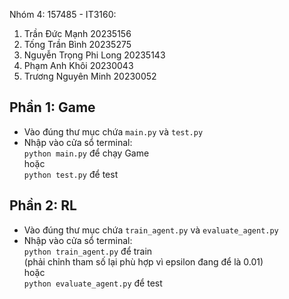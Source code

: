 Nhóm 4: 157485 - IT3160:
1. Trần Đức Mạnh 20235156
2. Tống Trần Bình 20235275
3. Nguyễn Trọng Phi Long 20235143
4. Phạm Anh Khôi 20230043
5. Trương Nguyên Minh 20230052

## Phần 1: Game
- Vào đúng thư mục chứa `main.py` và `test.py`  
- Nhập vào cửa sổ terminal:  
  `python main.py` để chạy Game  
  hoặc  
  `python test.py` để test

## Phần 2: RL
- Vào đúng thư mục chứa `train_agent.py` và `evaluate_agent.py`  
- Nhập vào cửa sổ terminal:  
  `python train_agent.py` để train  
  (phải chỉnh tham số lại phù hợp vì epsilon đang để là 0.01)  
  hoặc  
  `python evaluate_agent.py` để test
